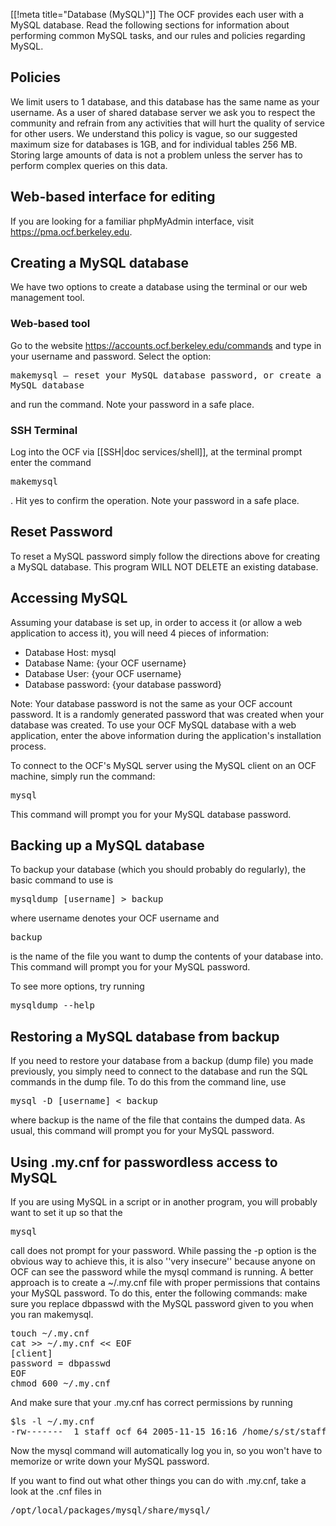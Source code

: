 [[!meta title="Database (MySQL)"]]
The OCF provides each user with a MySQL database. Read the following sections for information about performing common MySQL tasks, and our rules and policies regarding MySQL.
## Policies
We limit users to 1 database, and this database has the same name as your username. As a user of shared database server we ask you to respect the community and refrain from any activities that will hurt the quality of service for other users. We understand this policy is vague, so our suggested maximum size for databases is 1GB, and for individual tables 256 MB. Storing large amounts of data is not a problem unless the server has to perform complex queries on this data.

## Web-based interface for editing
If you are looking for a familiar phpMyAdmin interface, visit <https://pma.ocf.berkeley.edu>.

## Creating a MySQL database
We have two options to create a database using the terminal or our web management tool.
### Web-based tool
Go to the website <https://accounts.ocf.berkeley.edu/commands> and type in your username and password. Select the option: <pre>makemysql — reset your MySQL database password, or create a new MySQL database</pre> and run the command. Note your password in a safe place.
### SSH Terminal
Log into the OCF via [[SSH|doc services/shell]], at the terminal prompt enter the command <pre>makemysql</pre>. Hit yes to confirm the operation. Note your password in a safe place.

## Reset Password
To reset a MySQL password simply follow the directions above for creating a MySQL database. This program WILL NOT DELETE an existing database.

## Accessing MySQL
Assuming your database is set up, in order to access it (or allow a web application to access it), you will need 4 pieces of information:

* Database Host: mysql
* Database Name: {your OCF username}
* Database User: {your OCF username}
* Database password: {your database password}

Note: Your database password is not the same as your OCF account password. It is a randomly generated password that was created when your database was created. To use your OCF MySQL database with a web application, enter the above information during the application's installation process.

To connect to the OCF's MySQL server using the MySQL client on an OCF machine, simply run the command:
<pre>mysql</pre>

This command will prompt you for your MySQL database password.

## Backing up a MySQL database

To backup your database (which you should probably do regularly), the basic command to use is

<pre>mysqldump [username] > backup</pre>

where username denotes your OCF username and <pre>backup</pre> is the name of the file you want to dump the contents of your database into. This command will prompt you for your MySQL password.

To see more options, try running

<pre>mysqldump --help</pre>

## Restoring a MySQL database from backup

If you need to restore your database from a backup (dump file) you made previously, you simply need to connect to the database and run the SQL commands in the dump file. To do this from the command line, use

<pre>mysql -D [username] < backup</pre>

where backup is the name of the file that contains the dumped data. As usual, this command will prompt you for your MySQL password.

## Using .my.cnf for passwordless access to MySQL

If you are using MySQL in a script or in another program, you will probably want to set it up so that the <pre>mysql</pre> call does not prompt for your password. While passing the -p option is the obvious way to achieve this, it is also ''very insecure'' because anyone on OCF can see the password while the mysql command is running. A better approach is to create a </pre>~/.my.cnf</pre> file with proper permissions that contains your MySQL password. To do this, enter the following commands: make sure you replace dbpasswd with the MySQL password given to you when you ran makemysql.
<pre>
touch ~/.my.cnf
cat >> ~/.my.cnf << EOF
[client]
password = dbpasswd
EOF
chmod 600 ~/.my.cnf
</pre>
And make sure that your .my.cnf has correct permissions by running
<pre>
$ls -l ~/.my.cnf
-rw-------  1 staff ocf 64 2005-11-15 16:16 /home/s/st/staff/.my.cnf
</pre>
Now the mysql command will automatically log you in, so you won't have to memorize or write down your MySQL password.

If you want to find out what other things you can do with .my.cnf, take a look at the .cnf files in <pre>/opt/local/packages/mysql/share/mysql/</pre>
